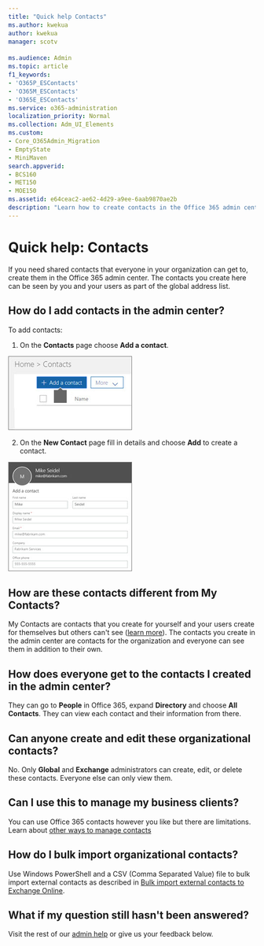 ```yaml
---
title: "Quick help Contacts"
ms.author: kwekua
author: kwekua
manager: scotv

ms.audience: Admin
ms.topic: article
f1_keywords:
- 'O365P_ESContacts'
- 'O365M_ESContacts'
- 'O365E_ESContacts'
ms.service: o365-administration
localization_priority: Normal
ms.collection: Adm_UI_Elements
ms.custom:
- Core_O365Admin_Migration
- EmptyState
- MiniMaven
search.appverid:
- BCS160
- MET150
- MOE150
ms.assetid: e64ceac2-ae62-4d29-a9ee-6aab9870ae2b
description: "Learn how to create contacts in the Office 365 admin center and manage your global address list."
---
```


# Quick help: Contacts

If you need shared contacts that everyone in your organization can get to, create them in the Office 365 admin center. The contacts you create here can be seen by you and your users as part of the global address list.
  
## How do I add contacts in the admin center?

To add contacts:
  
1. On the **Contacts** page choose **Add a contact**.
  
![To create a contact, choose Add a contact](../media/2635800f-9bee-4a22-8705-fa4b62bf9294.jpg)
  
2. On the **New Contact** page fill in details and choose **Add** to create a contact. 
  
![Fill in contact information in the New Contact pane](../media/9eb5a649-0734-467f-ba66-255225eedb4b.jpg)
  
## How are these contacts different from My Contacts?

My Contacts are contacts that you create for yourself and your users create for themselves but others can't see ([learn more](https://support.office.com/article/5fe173cf-e620-4f62-9bf6-da5041f651bf.aspx)). The contacts you create in the admin center are contacts for the organization and everyone can see them in addition to their own.
  
## How does everyone get to the contacts I created in the admin center?

 They can go to **People** in Office 365, expand **Directory** and choose **All Contacts**. They can view each contact and their information from there.
  
## Can anyone create and edit these organizational contacts?

No. Only **Global** and **Exchange** administrators can create, edit, or delete these contacts. Everyone else can only view them. 
  
## Can I use this to manage my business clients?

You can use Office 365 contacts however you like but there are limitations. Learn about [other ways to manage contacts](ways-to-manage-contacts.md)
  
## How do I bulk import organizational contacts?

Use Windows PowerShell and a CSV (Comma Separated Value) file to bulk import external contacts as described in [Bulk import external contacts to Exchange Online](https://support.office.com/article/bed936bc-0969-4a6d-a7a5-66305c14e958).
  
## What if my question still hasn't been answered?

Visit the rest of our [admin help](https://support.office.com/article/17d3ff3f-3601-466e-b5a1-482b31cfb791.aspx) or give us your feedback below. 
  

